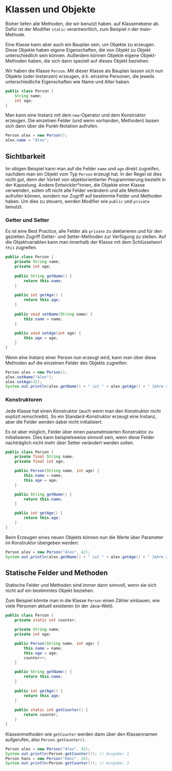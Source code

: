 # Klassen und Objekte

Bisher liefen alle Methoden, die wir benutzt haben. auf Klassenebene ab. Dafür ist der Modifier `static` verantwortlich, zum Beispiel n der main-Methode.

Eine Klasse kann aber auch ein Bauplan sein, um Objekte zu erzeugen. Diese Objekte haben eigene Eigenschaften, die von Objekt zu Objekt unterschiedlich sein können. Außerdem können Objekte eigene Objekt-Methoden haben, die sich dann speziell auf dieses Objekt beziehen.

Wir haben die Klasse `Person`. Mit dieser Klasse als Bauplan lassen sich nun Objekte (oder Instanzen) erzeugen, d.h. einzelne Personen, die jeweils unterschiedliche Eigenschaften wie Name und Alter haben.
```java
public class Person {
    String name;
    int age;
}
```

Man kann eine Instanz mit dem `new`-Operator und dem Konstruktor erzeugen. Die einzelnen Felder (und wenn vorhanden, Methoden) lassen sich dann über die Punkt-Notation aufrufen.
```java
Person alex = new Person();
alex.name = "Alex";
```

## Sichtbarkeit
Im obigen Beispiel kann man auf die Felder `name` und `age` direkt zugreifen, nachdem man ein Objekt vom Typ `Person` erzeugt hat. In der Regel ist dies nicht gut, denn der Vorteil von objektorientierter Programmierung besteht in der Kapselung. Andere Entwickler*innen, die Objekte einer Klasse verwenden, sollen oft nicht alle Felder verändern und alle Methoden aufrufen können, sondern nur Zugriff auf bestimmte Felder und Methoden haben. Um dies zu steuern, werden Modifier wie `public` und `private` benutzt.

### Getter und Setter
Es ist eine Best Practice, alle Felder als `private` zu deklarieren und für den gezielten Zugriff Getter- und Setter-Methoden zur Verfügung zu stellen. Auf die Objektvariablen kann man innerhalb der Klasse mit dem Schlüsselwort `this` zugreifen.
```java
public class Person {
    private String name;
    private int age; 
    
    public String getName() { 
        return this.name;
    }  
    
    public int getAge() { 
        return this.age;
    } 
    
    public void setName(String name) { 
        this.name = name;
    }
    
    public void setAge(int age) { 
        this.age = age;
    }
}
```

Wenn eine Instanz einer Person nun erzeugt wird, kann man über diese Methoden auf die einzelnen Felder des Objekts zugreifen:
```java
Person alex = new Person();
alex.setName("Alex");
alex.setAge(42);
System.out.println(alex.getName() + " ist " + alex.getAge() + " Jahre alt.");
```

### Konstruktoren
Jede Klasse hat einen Konstruktor (auch wenn man den Konstruktor nicht explizit reinschreibt). So ein Standard-Konstruktor erzeugt eine Instanz, aber die Felder werden dabei nicht initialisiert.

Es ist aber möglich, Felder über einen parametrisierten Konstruktor zu initialisieren. Dies kann beispielsweise sinnvoll sein, wenn diese Felder nachträglich nicht mehr über Setter verändert werden sollen.
```java
public class Person {
    private final String name;
    private final int age; 

    public Person(String name, int age) {
        this.name = name;
        this.age = age;
    }

    public String getName() {
        return this.name;
    }

    public int getAge() {
        return this.age;
    }
}
```

Beim Erzeugen eines neuen Objekts können nun die Werte über Parameter im Konstruktor übergeben werden:
```java
Person alex = new Person("Alex", 42);
System.out.println(alex.getName() + " ist " + alex.getAge() + " Jahre alt.");
```

## Statische Felder und Methoden
Statische Felder und Methoden sind immer dann sinnvoll, wenn sie sich nicht auf ein bestimmtes Objekt beziehen.

Zum Beispiel könnte man in die Klasse `Person` einen Zähler einbauen, wie viele Personen aktuell existieren (in der Java-Welt). 
```java
public class Person {
    private static int counter;

    private String name;
    private int age;

    public Person(String name, int age) {
        this.name = name;
        this.age = age;
        counter++;
    }

    public String getName() { 
        return this.name;
    }  
    
    public int getAge() { 
        return this.age;
    } 
    
    public static int getCounter() {
        return counter;
    }
}
```

Klassenmethoden wie `getCounter` werden dann über den Klassennamen aufgerufen, also `Person.getCounter()`.
```java
Person alex = new Person("Alex", 42);
System.out.println(Person.getCounter()); // Ausgabe: 1
Person hans = new Person("Hans", 24);
System.out.println(Person.getCounter()); // Ausgabe: 2
```
